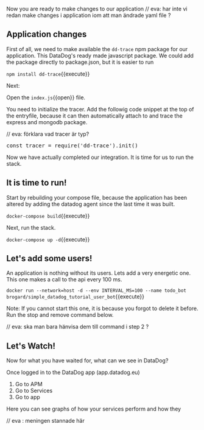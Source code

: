 Now you are ready to make changes to our application
// eva: har inte vi redan make changes i application iom att man ändrade yaml file ? 

## Application changes

First of all, we need to make available the `dd-trace` npm package for our application. This DataDog's ready made javascript package. We could add the package directly to package.json, but it is easier to run

`npm install dd-trace`{{execute}}

Next:

Open the `index.js`{{open}} file.

You need to initialize the tracer. Add the followig code snippet at the top of the entryfile, because it can then automatically attach to and trace the express and mongodb package.

// eva: förklara vad tracer är typ? 

<pre class="file" data-filename="index.js" data-target="insert" data-marker="// TODO: Insert trace">
const tracer = require('dd-trace').init()
</pre>

Now we have actually completed our integration. It is time for us to run the stack.

## It is time to run!
Start by rebuilding your compose file, because the application has been altered by adding the datadog agent since the last time it was built.

`docker-compose build`{{execute}}

Next, run the stack.

`docker-compose up -d`{{execute}}

## Let's add some users!

An application is nothing without its users. Lets add a very energetic one. This one makes a call to the api every 100 ms. 

`docker run --network=host -d --env INTERVAL_MS=100 --name todo_bot brogard/simple_datadog_tutorial_user_bot`{{execute}}

Note: If you cannot start this one, it is because you forgot to delete it before. Run the stop and remove command below.

// eva: ska man bara hänvisa dem till command i step 2 ? 

## Let's Watch!

Now for what you have waited for, what can we see in DataDog?

Once logged in to the DataDog app (app.datadog.eu)
1. Go to APM
2. Go to Services
3. Go to app

Here you can see graphs of how your services perform and how they

// eva : meningen stannade här 
